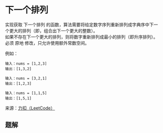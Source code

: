 # 下一个排列

实现获取 下一个排列 的函数，算法需要将给定数字序列重新排列成字典序中下一个更大的排列（即，组合出下一个更大的整数）。<br/>
如果不存在下一个更大的排列，则将数字重新排列成最小的排列（即升序排列）。<br/>
必须 原地 修改，只允许使用额外常数空间。<br/>

例如：

```
输入：nums = [1,2,3]
输出：[1,3,2]
```

```
输入：nums = [3,2,1]
输出：[1,2,3]
```

```
输入：nums = [1,1,5]
输出：[1,5,1]
```

来源：[力扣（LeetCode）](https://leetcode-cn.com/problems/next-permutation)<br/>


## 题解

```

```
